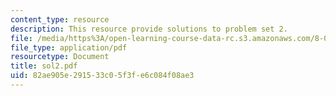 ```yaml
---
content_type: resource
description: This resource provide solutions to problem set 2.
file: /media/https%3A/open-learning-course-data-rc.s3.amazonaws.com/8-01x-physics-i-classical-mechanics-with-an-experimental-focus-fall-2002/82ae905e291533c05f3fe6c084f08ae3_sol2.pdf
file_type: application/pdf
resourcetype: Document
title: sol2.pdf
uid: 82ae905e-2915-33c0-5f3f-e6c084f08ae3
---
```

